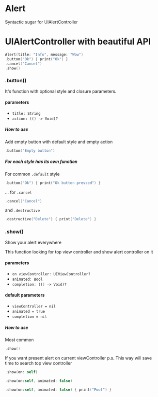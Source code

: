 # Alert
Syntactic sugar for UIAlertController

# UIAlertController with beautiful API

```swift
Alert(title: "Info", message: "Wow")
.button("Ok") { print("Ok") }
.cancel("Cancel")
.show()
``` 

### .button()
It's function with optional style and closure parameters.

#### parameters
* `title: String`
* `action: (() -> Void)?`

##### How to use
Add empty button with default style and empty action
```swift
.button("Empty button")
```

##### For each style has its own function

For common `.default` style
```swift
.button("Ok") { print("Ok button pressed") }
```

... for `.cancel`
```swift
.cancel("Cancel")
```

and `.destructive`
```swift
.destructive("Delete") { print("Delete") }
```

### .show()
Show your alert everywhere

This function looking for top view controller and show alert controller on it

#### parameters
* `on viewController: UIViewController?`
* `animated: Bool`
* `completion: (() -> Void)?`

#### default parameters
* `viewController = nil`
* `animated = true`
* `completion = nil`

##### How to use
Most common
```swift
.show()
```

If you want present alert on current viewController
p.s. This way will save time to search top view controller
```swift
.show(on: self)
```

```swift
.show(on:self, animated: false)
```

```swift
.show(on:self, animated: false) { print("Poof") }
```
